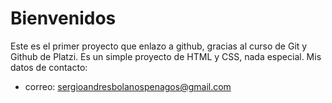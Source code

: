 # Bienvenidos
Este es el primer proyecto que enlazo a github, gracias al curso de Git y Github de Platzi.
Es un simple proyecto de HTML y CSS, nada especial.
Mis datos de contacto:
- correo: sergioandresbolanospenagos@gmail.com